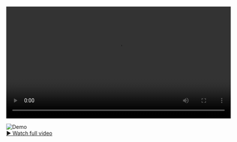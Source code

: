 <video src="https://github.com/AntoineJamann/Animations/blob/main/Wave_propagation.mp4?raw=true" 
       controls 
       width="600">
  Your browser does not support the video tag.
</video>

![Demo](demo.gif)  
[▶️ Watch full video](https://github.com/AntoineJamann/Animations/blob/main/Wave_propagation.mp4?raw=true)

